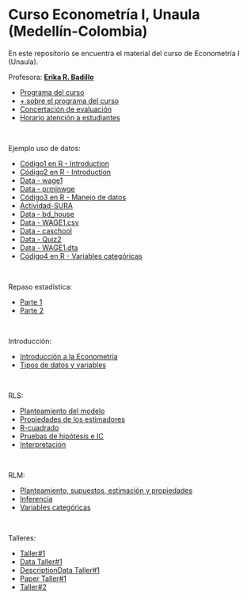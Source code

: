 # Curso Econometría I, Unaula (Medellín-Colombia)
En este repositorio se encuentra el material del curso de Econometría I (Unaula).

Profesora: [**Erika R. Badillo**](https://ebadilloe.github.io)

- [Programa del curso](https://ebadilloe.github.io/EconometriaI/SYLLABUS.xlsx)<br>
- [+ sobre el programa del curso](https://ebadilloe.github.io/EconometriaI/Instrucciones.doc)<br>
- [Concertación de evaluación](https://ebadilloe.github.io/EconometriaI/Concertacionevaluacion.docx)<br>
- [Horario atención a estudiantes](https://ebadilloe.github.io/EconometriaI/Horarioatencion.docx)<br>
<br>

Ejemplo uso de datos:

- [Código1 en R - Introduction](https://ebadilloe.github.io/EconometriaI/Ejemplo1.R)<br>
- [Código2 en R - Introduction](https://ebadilloe.github.io/EconometriaI/Ejemplo2.R)<br>
- [Data - wage1](https://ebadilloe.github.io/EconometriaI/wage1.xlsx)<br>
- [Data - prminwge](https://ebadilloe.github.io/EconometriaI/PRMINWGE.DTA)<br>
- [Código3 en R - Manejo de datos](https://ebadilloe.github.io/EconometriaI/Unidad2.R)<br>
- [Actividad-SURA](https://ebadilloe.github.io/EconometriaI/EBadillo_ActividadSURA.docx)<br>
- [Data - bd_house](https://ebadilloe.github.io/EconometriaI/bd_house.csv)<br>
- [Data - WAGE1.csv](https://ebadilloe.github.io/EconometriaI/WAGE1.csv)<br>
- [Data - caschool](https://ebadilloe.github.io/EconometriaI/caschool.xls)<br>
- [Data - Quiz2](https://ebadilloe.github.io/EconometriaI/data.txt)<br>
- [Data - WAGE1.dta](https://ebadilloe.github.io/EconometriaI/WAGE1.DTA)<br>
- [Código4 en R - Variables categóricas](https://ebadilloe.github.io/EconometriaI/Varscategorica.R)<br>

<br>

Repaso estadística:

- [Parte 1](https://ebadilloe.github.io/EconometriaI/RepasoEstadistica_1.pdf)<br>
- [Parte 2](https://ebadilloe.github.io/EconometriaI/RepasoEstadistica_2.pdf)<br>

<br>

Introducción:

- [Introducción a la Econometría](https://ebadilloe.github.io/EconometriaI/IntroducciónEconometria.pdf)<br>
- [Tipos de datos y variables](https://ebadilloe.github.io/EconometriaI/DatosyVariables.pdf)<br>

<br>

RLS:

- [Planteamiento del modelo](https://ebadilloe.github.io/EconometriaI/RLS_planteamiento.pdf)<br>
- [Propiedades de los estimadores](https://ebadilloe.github.io/EconometriaI/RLS_propiedades.pdf)<br>
- [R-cuadrado](https://ebadilloe.github.io/EconometriaI/Rcuadrado.pdf)<br>
- [Pruebas de hipótesis e IC](https://ebadilloe.github.io/EconometriaI/RLS_Inferencia.pdf)<br>
- [Interpretación](https://ebadilloe.github.io/EconometriaI/Interpretacion.pdf)<br>

<br>

RLM:

- [Planteamiento, supuestos, estimación y propiedades](https://ebadilloe.github.io/EconometriaI/RLM_planteamiento.pdf)<br>
- [Inferencia](https://ebadilloe.github.io/EconometriaI/RLM_inferencia.pdf)<br>
- [Variables categóricas](https://ebadilloe.github.io/EconometriaI/RLM_varcategoricas.pdf)<br>


<br>

Talleres:

- [Taller#1](https://ebadilloe.github.io/EconometriaI/Taller1.pdf)<br>
- [Data Taller#1](https://ebadilloe.github.io/EconometriaI/DataTaller1.raw)<br>
- [DescriptionData Taller#1](https://ebadilloe.github.io/EconometriaI/WAGE2_description.txt)<br>
- [Paper Taller#1](https://ebadilloe.github.io/EconometriaI/PaperTaller1.pdf)<br>
- [Taller#2](https://ebadilloe.github.io/EconometriaI/Tallervarscategorica.pdf)<br>